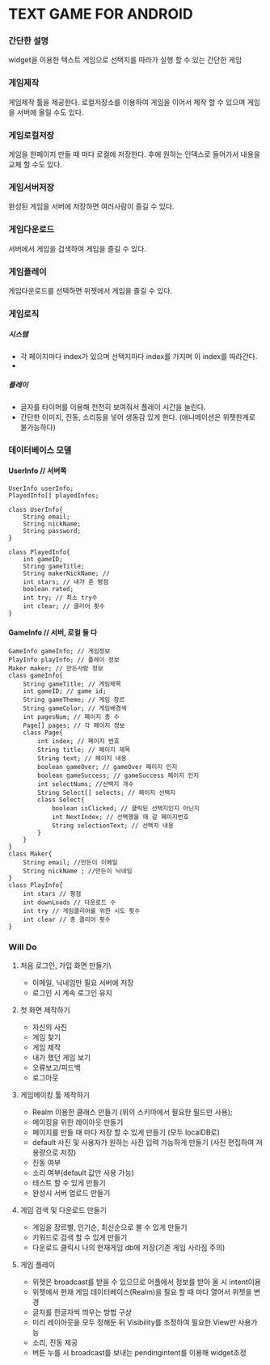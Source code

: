 # TEXT GAME FOR ANDROID

### 간단한 설명

widget을 이용한 텍스트 게임으로 선택지를 따라가 실행 할 수 있는 간단한 게임

### 게임제작

게임제작 툴을 제공한다. 로컬저장소를 이용하여 게임을 이어서 제작 할 수 있으며 게임을 서버에 올릴 수도 있다.

### 게임로컬저장

게임을 한페이지 만들 때 마다 로컬에 저장한다. 후에 원하는 인덱스로 들어가서 내용을 교체 할 수도 있다.

### 게임서버저장

완성된 게임을 서버에 저장하면 여러사람이 즐길 수 있다.

### 게임다운로드

서버에서 게임을 겁색하여 게임을 즐길 수 있다.

### 게임플레이

게임다운로드를 선택하면 위젯에서 게임을 즐길 수 있다.


### 게임로직

##### 시스템

- 각 페이지마다 index가 있으며 선택지마다 index를 가지며 이 index를 따라간다.
-

##### 플레이

- 글자를 타이머를 이용해 천천히 보여줘서 플레이 시간을 늘린다.
- 간단한 이미지, 진동, 소리등을 넣어 생동감 있게 한다. (애니메이션은 위젯한계로 불가능하다)

### 데이터베이스 모델

#### UserInfo // 서버쪽

~~~
UserInfo userInfo;
PlayedInfo[] playedInfos;

class UserInfo{
    String email;
    String nickName;
    String password;
}

class PlayedInfo{
    int gameID;
    String gameTitle;
    String makerNickName; //
    int stars; // 내가 준 평점
    boolean rated;
    int try; // 최소 try수
    int clear; // 클리어 횟수
}
~~~

#### GameInfo // 서버, 로컬 둘 다

~~~
GameInfo gameInfo; // 게임정보
PlayInfo playInfo; // 플레이 정보
Maker maker; // 만든사람 정보
class gameInfo{
    String gameTitle; // 게임제목
    int gameID; // game id;
    String gameTheme; // 게임 장르
    String gameColor; // 게임배경색
    int pagesNum; // 페이지 총 수
    Page[] pages; // 각 페이지 정보
    class Page{
        int index; // 페이지 번호
        String title; // 페이지 제목
        String text; // 페이지 내용
        boolean gameOver; // gameOver 페이지 인지
        boolean gameSuccess; // gameSuccess 페이지 인지
        int selectNums; //선택지 개수
        String Select[] selects; // 페이지 선택지
        class Select{
            boolean isClicked; // 클릭된 선택지인지 아닌지
            int NextIndex; // 선택했을 때 갈 페이지번호
            String selectionText; // 선택지 내용
        }
    }
}
class Maker{
    String email; //만든이 이메일
    String nickName ; //만든이 닉네임
}
class PlayInfo{
    int stars // 평점
    int downLoads // 다운로드 수
    int try // 게임클리어를 위한 시도 횟수
    int clear // 총 클리어 횟수
}
~~~

### Will Do

1. 처음 로그인, 가입 화면 만들기\

    - 이메일, 닉네임만 필요 서버에 저장
    - 로그인 시 계속 로그인 유지

2. 첫 화면 제작하기

    - 자신의 사진
    - 게임 찾기
    - 게임 제작
    - 내가 했던 게임 보기
    - 오류보고/피드백
    - 로그아웃

3. 게임메이킹 툴 제작하기

    - Realm 이용한 클래스 만들기 (위의 스키마에서 필요한 필드만 사용);
    - 메이킹을 위한 레이아웃 만들기
    - 페이지를 만들 때 마다 저장 할 수 있게 만들기 (모두 localDB로)
    - default 사진 및 사용자가 원하는 사진 입력 가능하게 만들기 (사진 편집하여 저용량으로 저장)
    - 진동 여부
    - 소리 여부(default 값만 사용 가능)
    - 테스트 할 수 있게 만들기
    - 완성시 서버 업로드 만들기

4. 게임 검색 및 다운로드 만들기

    - 게임을 장르별, 인기순, 최신순으로 볼 수 있게 만들기
    - 키워드로 검색 할 수 있게 만들기
    - 다운로드 클릭시 나의 현재게임 db에 저장(기존 게임 사라짐 주의)

5. 게임 플레이

    - 위젯은 broadcast를 받을 수 있으므로 어플에서 정보를 받아 올 시 intent이용
    - 위젯에서 현재 게임 데이터베이스(Realm)을 필요 할 때 마다 열어서 위젯을 변경
    - 글자를 한글자씩 띄우는 방법 구상
    - 미리 레이아웃을 모두 정해둔 뒤 Visibility를 조정하여 필요한 View만 사용가능
    - 소리, 진동 제공
    - 버튼 누를 시 broadcast를 보내는 pendingintent를 이용해 widget조정
